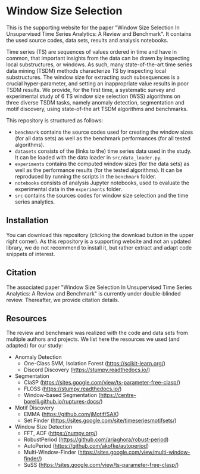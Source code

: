# Window Size Selection
This is the supporting website for the paper "Window Size Selection In Unsupervised Time Series Analytics: A Review and Benchmark". It contains the used source codes, data sets, results and analysis notebooks.

Time series (TS) are sequences of values ordered in time and have in common, that important insights from the data can be drawn by inspecting local substructures, or windows. As such, many state-of-the-art time series data mining (TSDM) methods characterize TS by inspecting local substructures. The window size for extracting such subsequences is a crucial hyper-parameter, and setting an inappropriate value results in poor TSDM results. We provide, for the first time, a systematic survey and experimental study of 6 TS window size selection (WSS) algorithms on three diverse TSDM tasks, namely anomaly detection, segmentation and motif discovery, using state-of-the art TSDM algorithms and benchmarks.

This repository is structured as follows: 

- `benchmark` contains the source codes used for creating the window sizes (for all data sets) as well as the benchmark performances (for all tested algorithms).
- `datasets` consists of the (links to the) time series data used in the study. It can be loaded with the data loader in `src/data_loader.py`.
- `experiments` contains the computed window sizes (for the data sets) as well as the performance results (for the tested algorithms). It can be reproduced by running the scripts in the `benchmark` folder.
- `notebooks` consists of analysis Jupyter notebooks, used to evaluate the experimental data in the `experiments` folder.
- `src` contains the sources codes for window size selection and the time series analytics.

## Installation

You can download this repository (clicking the download button in the upper right corner). As this repository is a supporting website and not an updated library, we do not recommend to install it, but rather extract and adapt code snippets of interest.

## Citation

The associated paper "Window Size Selection In Unsupervised Time Series Analytics: A Review and Benchmark" is currently under double-blinded review. Thereafter, we provide citation details.

## Resources

The review and benchmark was realized with the code and data sets from multiple authors and projects. We list here the resources we used (and adapted) for our study:

- Anomaly Detection
  - One-Class SVM, Isolation Forest (https://scikit-learn.org/)
  - Discord Discovery (https://stumpy.readthedocs.io/)
- Segmentation
  - ClaSP (https://sites.google.com/view/ts-parameter-free-clasp/)
  - FLOSS (https://stumpy.readthedocs.io/)
  - Window-based Segmentation (https://centre-borelli.github.io/ruptures-docs/)
- Motif Discovery
  - EMMA (https://github.com/jMotif/SAX)
  - Set Finder (https://sites.google.com/site/timeseriesmotifsets/)
- Window Size Detection
  - FFT, ACF (https://numpy.org/)
  - RobustPeriod (https://github.com/ariaghora/robust-period)
  - AutoPeriod (https://github.com/akofke/autoperiod)
  - Multi-Window-Finder (https://sites.google.com/view/multi-window-finder/)
  - SuSS (https://sites.google.com/view/ts-parameter-free-clasp/)